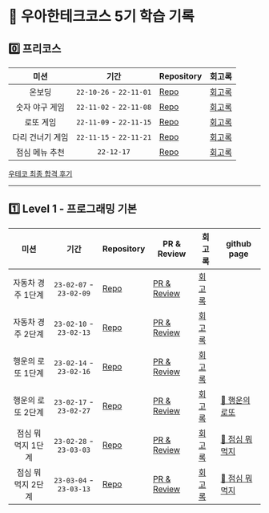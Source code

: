 # 🚀 우아한테크코스 5기 학습 기록

## 0️⃣ 프리코스

|       미션       |          기간           | Repository                                                              | 회고록                                                                    |
| :--------------: | :---------------------: | ----------------------------------------------------------------------- | ------------------------------------------------------------------------- |
|      온보딩      | `22-10-26` - `22-11-01` | [Repo](https://github.com/nlom0218/javascript-onboarding/tree/nlom0218) | [회고록](https://noah-dev.gitbook.io/til/diary/woowaprecourse/precourse1) |
|  숫자 야구 게임  | `22-11-02` - `22-11-08` | [Repo](https://github.com/nlom0218/javascript-baseball/tree/nlom0218)   | [회고록](https://noah-dev.gitbook.io/til/diary/woowaprecourse/precourse2) |
|    로또 게임     | `22-11-09` - `22-11-15` | [Repo](https://github.com/nlom0218/javascript-lotto/tree/nlom0218)      | [회고록](https://noah-dev.gitbook.io/til/diary/woowaprecourse/precourse3) |
| 다리 건너기 게임 | `22-11-15` - `22-11-21` | [Repo](https://github.com/nlom0218/javascript-bridge/tree/nlom0218)     | [회고록](https://noah-dev.gitbook.io/til/diary/woowaprecourse/precourse4) |
|  점심 메뉴 추천  |       `22-12-17`        | [Repo](https://github.com/nlom0218/javascript-menu)                     | [회고록](https://noah-dev.gitbook.io/til/diary/woowaprecourse/finaltest)  |

[우테코 최종 합격 후기](https://noah-dev.gitbook.io/til/diary/woowaprecourse/pass)

---

## 1️⃣ Level 1 - 프로그래밍 기본

|        미션        |          기간           | Repository                                                                     | PR & Review                                                                 | 회고록                                                                                    | github page                                                      |
| :----------------: | :---------------------: | ------------------------------------------------------------------------------ | --------------------------------------------------------------------------- | ----------------------------------------------------------------------------------------- | ---------------------------------------------------------------- |
| 자동차 경주 1단계  | `23-02-07` - `23-02-09` | [Repo](https://github.com/nlom0218/javascript-racingcar-1/tree/main)           | [PR & Review](https://github.com/woowacourse/javascript-racingcar/pull/178) | [회고록](https://noah-dev.gitbook.io/til/diary/woowacourse/level1/level1-racingcar-step1) |                                                                  |
| 자동차 경주 2단계  | `23-02-10` - `23-02-13` | [Repo](https://github.com/nlom0218/javascript-racingcar-1/tree/nlom0218-step2) | [PR & Review](https://github.com/woowacourse/javascript-racingcar/pull/242) | [회고록](https://noah-dev.gitbook.io/til/diary/woowacourse/level1/level1-racingcar-step2) |                                                                  |
| 행운의 로또 1단계  | `23-02-14` - `23-02-16` | [Repo](https://github.com/nlom0218/javascript-lotto-1/tree/nlom0218-step1)     | [PR & Review](https://github.com/woowacourse/javascript-lotto/pull/196)     | [회고록](https://noah-dev.gitbook.io/til/diary/woowacourse/level1/level1-lotto-step1)     |                                                                  |
| 행운의 로또 2단계  | `23-02-17` - `23-02-27` | [Repo](https://github.com/nlom0218/javascript-lotto-1/tree/nlom0218-step2)     | [PR & Review](https://github.com/woowacourse/javascript-lotto/pull/230)     | [회고록](https://noah-dev.gitbook.io/til/diary/woowacourse/level1/level1-lotto-step2)     | [🎱 행운의 로또](https://nlom0218.github.io/javascript-lotto-1/) |
| 점심 뭐 먹지 1단계 | `23-02-28` - `23-03-03` | [Repo](https://github.com/nlom0218/javascript-lunch/tree/nlom0218-step1)       | [PR & Review](https://github.com/woowacourse/javascript-lunch/pull/38)      | [회고록](https://noah-dev.gitbook.io/til/diary/woowacourse/level1/level1-lunch-step1)     | [🍚 점심 뭐 먹지](https://nlom0218.github.io/javascript-lunch/)  |
| 점심 뭐 먹지 2단계 | `23-03-04` - `23-03-13` | [Repo](https://github.com/nlom0218/javascript-lunch/tree/nlom0218-step2)       | [PR & Review](https://github.com/woowacourse/javascript-lunch/pull/63)      | [회고록](https://noah-dev.gitbook.io/til/diary/woowacourse/level1/level1-lunch-step2)     | [🍚 점심 뭐 먹지](https://nlom0218.github.io/javascript-lunch/)  |
